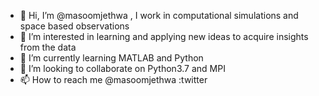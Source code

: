 - 👋 Hi, I’m @masoomjethwa , I work in computational simulations and space based observations
- 👀 I’m interested in learning and applying new ideas to acquire insights from the data
- 🌱 I’m currently learning MATLAB and Python
- 💞️ I’m looking to collaborate on Python3.7 and MPI
- 📫 How to reach me @masoomjethwa :twitter

<!---
masoomjethwa/masoomjethwa is a ✨ special ✨ repository because its `README.md` (this file) appears on your GitHub profile.
You can click the Preview link to take a look at your changes.
--->
